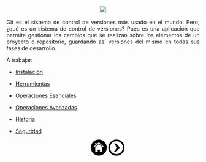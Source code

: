 <div align="justify">

<div align="center" >
 <img src="https://rosolutions.com.mx/blog/wp-content/uploads/2019/02/git.jpeg" >
</div> 

 Git es el sistema de control de versiones más usado en el mundo. Pero, ¿qué es un sistema de control de versiones? Pues es una aplicación que permite gestionar los cambios que se realizan sobre los elementos de un proyecto o repositorio, guardando así versiones del mismo en todas sus fases de desarrollo.

 A trabajar:
 - [Instalación](INSTALACION.md)
 - [Herramientas](HERRAMIENTAS.md)
 - [Operaciones Esenciales](OPERACIONES_ESENCIALES.md)
 - [Operaciones Avanzadas](OPERACIONES_AVANZADAS.md)
 - [Historia](HISTORIA.md)
 - [Seguridad](SEGURIDAD.md)


	<div align="center">
	    <a href="README.md"><img src="../../img/home.png" alt="XML Home" style="width:42px;height:42px;"></a>
	    <a href="INSTALACION.md"><img src="../../img/next.png" alt="INSTALACION GIT" style="width:42px;height:42px;"> 
	</div>

 </div>	